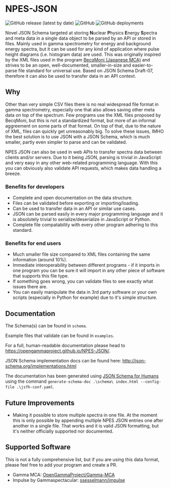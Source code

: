 # NPES-JSON
![GitHub release (latest by date)](https://img.shields.io/github/v/release/OpenGammaProject/NPES-JSON?style=flat-square) ![GitHub](https://img.shields.io/github/license/OpenGammaProject/NPES-JSON?style=flat-square) ![GitHub deployments](https://img.shields.io/github/deployments/OpenGammaProject/NPES-JSON/github-pages?label=web%20docs&style=flat-square)

Novel JSON Schema targeted at storing **N**uclear **P**hysics **E**nergy **S**pectra and meta data in a single data object to be parsed by an API or stored in files. Mainly used in gamma spectrometry for energy and background energy spectra, but it can be used for any kind of application where pulse height diagrams (i.e. histogram data) are used. This was originally inspired by the XML files used in the program [BecqMoni (Japanese MCA)](https://www.gammaspectacular.com/blue/software-downloads/becqmoni) and strives to be an open, well-documented, smaller-in-size and easier-to-parse file standard for universal use. Based on JSON Schema Draft-07, therefore it can also be used to transfer data in an API context.

## Why

Other than very simple CSV files there is no real widespread file format in gamma spectrometry, especially one that also allows saving other meta data on top of the spectrum. Few programs use the XML files proposed by BecqMoni, but this is not a standardized format, but more of an informal aggreement on some parts of that format. On top of that, due to the nature of XML, files can quickly get unreasonably big. To solve these issues, IMHO the best solution is to use JSON with a JSON Schema, which is much smaller, partly even simpler to parse and can be validated.

NPES JSON can also be used in web APIs to transfer spectra data between clients and/or servers. Due to it being JSON, parsing is trivial in JavaScript and very easy in any other web-related programming language. With this you can obviously also validate API requests, which makes data handling a breeze.

### Benefits for developers

- Complete and open documentation on the data structure.
- Files can be validated before exporting or importing/loading.
- Can be used to transfer data in an API or similar use cases.
- JSON can be parsed easily in every major programming language and it is absolutely trivial to serialize/deserialize in JavaScript or Python.
- Complete file compatability with every other program adhering to this standard.

### Benefits for end users

- Much smaller file size compared to XML files containing the same information (around 10%).
- Immediate interoperability between different programs - if it imports in one program you can be sure it will import in any other piece of software that supports this file type.
- If something goes wrong, you can validate files to see exactly what issues there are.
- You can easily manipulate the data in 3rd party software or your own scripts (especially in Python for example) due to it's simple structure.

## Documentation

The Schema(s) can be found in `schema`.

Example files that validate can be found in `examples`.

For a full, human-readable documentation please head to https://opengammaproject.github.io/NPES-JSON/.

JSON Schema implementation docs can be found here: http://json-schema.org/implementations.html

The documentation has been generated using [JSON Schema for Humans](https://github.com/coveooss/json-schema-for-humans) using the command `generate-schema-doc .\schema\ index.html --config-file .\jsfh-conf.yaml`.

## Future Improvements

- Making it possible to store multiple spectra in one file. At the moment this is only possible by appending multiple NPES JSON entries one after another in a single file. That works and it is valid JSON formatting, but it's neither officially supported nor documented.

## Supported Software

This is not a fully comprehensive list, but if you are using this data format, please feel free to add your program and create a PR.

* Gamma MCA: [OpenGammaProject/Gamma-MCA](https://github.com/OpenGammaProject/Gamma-MCA)
* Impulse by Gammaspectacular: [ssesselmann/impulse](https://github.com/ssesselmann/impulse)
